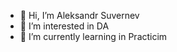 - 👋 Hi, I’m Aleksandr Suvernev
- 👀 I’m interested in DA
- 🌱 I’m currently learning in Practicim
  

<!---
anik2-y/anik2-y is a ✨ special ✨ repository because its `README.md` (this file) appears on your GitHub profile.
You can click the Preview link to take a look at your changes.
--->
